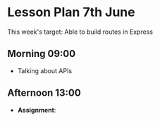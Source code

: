 # Lesson Plan 7th June

This week's target: Able to build routes in Express

## Morning 09:00

+ Talking about APIs

## Afternoon 13:00

+ **Assignment**: